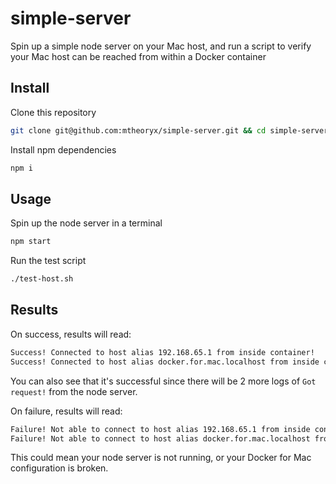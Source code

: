 # simple-server

Spin up a simple node server on your Mac host, and run a script
to verify your Mac host can be reached from within a Docker container

## Install

Clone this repository

```bash
git clone git@github.com:mtheoryx/simple-server.git && cd simple-server
```

Install npm dependencies
```bash
npm i
```

## Usage

Spin up the node server in a terminal

```bash
npm start
```

Run the test script

```bash
./test-host.sh
```

## Results

On success, results will read:

```bash
Success! Connected to host alias 192.168.65.1 from inside container!
Success! Connected to host alias docker.for.mac.localhost from inside container!
```

You can also see that it's successful since there will be 2 more logs of `Got request!` from the node server.

On failure, results will read:

```bash
Failure! Not able to connect to host alias 192.168.65.1 from inside container!
Failure! Not able to connect to host alias docker.for.mac.localhost from inside container!
```

This could mean your node server is not running, or your Docker for Mac configuration is broken.
